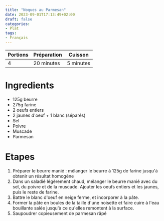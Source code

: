 ```yaml
---
title: "Noques au Parmesan"
date: 2023-09-01T17:13:49+02:00
draft: false
categories:
- Plat
tags:
- Français
---
```


| Portions | Préparation | Cuisson   |
|----------|-------------|-----------|
| 4        | 20 minutes  | 5 minutes |

# Ingredients

- 125g beurre
- 275g farine
- 2 oeufs entiers
- 2 jaunes d'oeuf + 1 blanc (séparés)
- Sel
- Poivre
- Muscade
- Parmesan

# Etapes

1) Préparer le beurre manié : mélanger le beurre à 125g de farine jusqu'à obtenir un résultat homogène
2) Dans un saladié légèrement chaud, mélanger le beurre manié avec du sel, du poivre et de la muscade. Ajouter les oeufs entiers et les jaunes, puis le reste de farine.
3) Battre le blanc d'oeuf en neige ferme, et incorporer à la pâte.
4) Former la pâte en boules de la taille d'une noisette et faire cuire à l'eau bouillante salée jusqu'à ce qu'elles remontent à la surface.
5) Saupoudrer copieusement de parmesan râpé